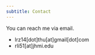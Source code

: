 ```yaml
---
subtitle: Contact
---
```


You can reach me via email.
- lrz14[dot]thu[at]gmail[dot]com
- rli51[at]jhmi.edu
